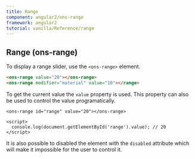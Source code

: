 ```yaml
---
title: Range
component: angular2/ons-range
framework: angular2
tutorial: vanilla/Reference/range
---
```


## Range (ons-range)

To display a range slider, use the `<ons-range>` element.

``` html
<ons-range value="20"></ons-range>
<ons-range modifier="material" value="10"></range>
```

To get the current value the `value` property is used. This property can also be used to control the value programatically.

```
<ons-range id="range" value="20"></ons-range>

<script>
  console.log(document.getElementById('range').value); // 20
</script>
```

It is also possible to disabled the element with the `disabled` attribute which will make it impossible for the user to control it.
